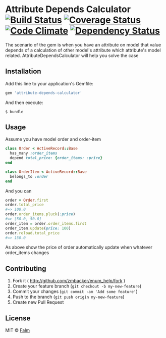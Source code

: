 # Attribute Depends Calculator [![Build Status](https://travis-ci.org/falm/attribute-depends-calculator.svg?branch=master)](https://travis-ci.org/falm/attribute-depends-calculator) [![Coverage Status](https://coveralls.io/repos/github/falm/attribute-depends-calculator/badge.svg?branch=master)](https://coveralls.io/github/falm/attribute-depends-calculator?branch=master) [![Code Climate](https://codeclimate.com/github/falm/attribute-depends-calculator/badges/gpa.svg)](https://codeclimate.com/github/falm/attribute-depends-calculator) [![Dependency Status](https://gemnasium.com/badges/github.com/falm/attribute-depends-calculator.svg)](https://gemnasium.com/github.com/falm/attribute-depends-calculator)

The scenario of the gem is when you have an attribute on model that value depends of a calculation of other model's attribute which attribute's model related. AttributeDependsCalculator will help you solve the case

## Installation

Add this line to your application's Gemfile:

```ruby
gem 'attribute-depends-calculator'
```

And then execute:

    $ bundle

## Usage
Assume you have model order and order-item
```ruby
class Order < ActiveRecord::Base
  has_many :order_items
  depend total_price: {order_items: :price}
end

class OrderItem < ActiveRecord::Base
  belongs_to :order
end
```
And you can
```ruby
order = Order.first
order.total_price
#=> 100.0
order.order_items.pluck(:price)
#=> [50.0, 50.0]
order_item = order.order_items.first
order_item.update(price: 100)
order.reload.total_price
#=> 150.0
```
As above show the price of order automatically update when whatever order_items changes

## Contributing

1. Fork it ( http://github.com/zmbacker/enum_help/fork )
2. Create your feature branch (`git checkout -b my-new-feature`)
3. Commit your changes (`git commit -am 'Add some feature'`)
4. Push to the branch (`git push origin my-new-feature`)
5. Create new Pull Request

## License
MIT © [Falm](https://github.com/falm)
